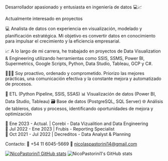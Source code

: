 Desarrollador apasionado y entusiasta en ingeniería de datos 💻📈

Actualmente interesado en proyectos

💻 Analista de datos con experiencia en visualización, modelado y planificación estratégica. Mi objetivo es convertir datos en conocimiento para impulsar el crecimiento y la eficiencia empresarial.

📈 A lo largo de mi carrera, he trabajado en proyectos de Data Visualization & Engineering utilizando herramientas como SSIS, SSMS, Power BI, Supermetrics, Google Scripts, Python, Data Studio, Tableau, GCP y C#.

👨🏻‍💻 Soy proactivo, ordenado y comprometido. Priorizo las mejores prácticas, una comunicación efectiva y la constante mejora y automatizado de procesos.

🔧 ETL (Python Pipeline, SSIS, SSAS)
📊 Visualización de datos (Power BI, Data Studio, Tableau)
🗃️ Base de datos (PostgreSQL, SQL Server)
🌐 Análisis de tableros, datos y procesos, identificando oportunidades de mejora y optimización

💼 Ene 2023 - Actual.  | Corebi - Data Vizualition and Data Engineering <br>
💼 Jul 2022 - Ene 2023 | Frubis - Reporting Specialist<br>
💼 Oct 2021 - Jul 2022 | Decreditos - Data Analyst & Planning<br>

Contacto:
📱 +54 11 6045-5669
📧 nicolaspastorini14@gmail.com

[![NicoPastorini1 GitHub stats](https://github-readme-stats.vercel.app/api?username=NicoPastorini1)](https://github.com/NicoPastorini1/github-readme-stats)
![NicoPastorini1's GitHub stats](https://github-readme-stats.vercel.app/api?username=NicoPastorini1&show_icons=true&theme=radical)
<!--
**NicoPastorini1/NicoPastorini1** is a ✨ _special_ ✨ repository because its `README.md` (this file) appears on your GitHub profile.

Here are some ideas to get you started:

- 🔭 I’m currently working on ...
- 🌱 I’m currently learning ...
- 👯 I’m looking to collaborate on ...
- 🤔 I’m looking for help with ...
- 💬 Ask me about ...
- 📫 How to reach me: ...
- 😄 Pronouns: ...
- ⚡ Fun fact: ...
-->
